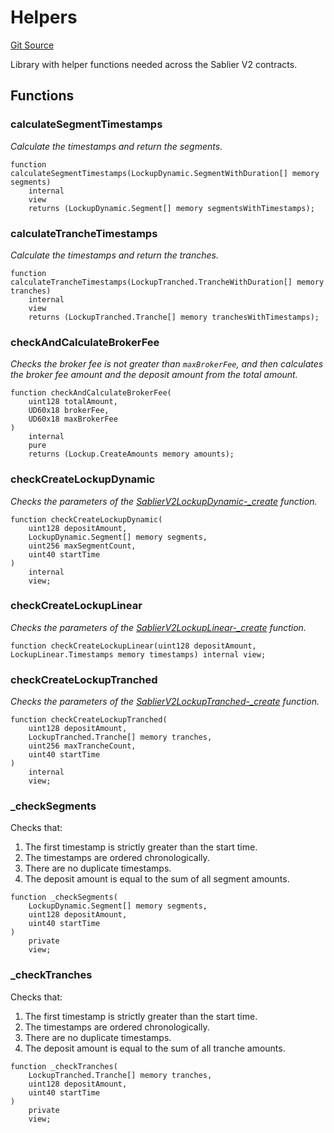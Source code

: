 # Helpers

[Git Source](https://github.com/sablier-labs/v2-core/blob/73356945b53e8dd4112f34f3e2c63c278c4a5239/src/libraries/Helpers.sol)

Library with helper functions needed across the Sablier V2 contracts.

## Functions

### calculateSegmentTimestamps

_Calculate the timestamps and return the segments._

```solidity
function calculateSegmentTimestamps(LockupDynamic.SegmentWithDuration[] memory segments)
    internal
    view
    returns (LockupDynamic.Segment[] memory segmentsWithTimestamps);
```

### calculateTrancheTimestamps

_Calculate the timestamps and return the tranches._

```solidity
function calculateTrancheTimestamps(LockupTranched.TrancheWithDuration[] memory tranches)
    internal
    view
    returns (LockupTranched.Tranche[] memory tranchesWithTimestamps);
```

### checkAndCalculateBrokerFee

_Checks the broker fee is not greater than `maxBrokerFee`, and then calculates the broker fee amount and the deposit
amount from the total amount._

```solidity
function checkAndCalculateBrokerFee(
    uint128 totalAmount,
    UD60x18 brokerFee,
    UD60x18 maxBrokerFee
)
    internal
    pure
    returns (Lockup.CreateAmounts memory amounts);
```

### checkCreateLockupDynamic

_Checks the parameters of the
[SablierV2LockupDynamic-\_create](/docs/reference/lockup/core/contract.SablierV2LockupLinear.md#_create) function._

```solidity
function checkCreateLockupDynamic(
    uint128 depositAmount,
    LockupDynamic.Segment[] memory segments,
    uint256 maxSegmentCount,
    uint40 startTime
)
    internal
    view;
```

### checkCreateLockupLinear

_Checks the parameters of the
[SablierV2LockupLinear-\_create](/docs/reference/lockup/core/contract.SablierV2LockupLinear.md#_create) function._

```solidity
function checkCreateLockupLinear(uint128 depositAmount, LockupLinear.Timestamps memory timestamps) internal view;
```

### checkCreateLockupTranched

_Checks the parameters of the
[SablierV2LockupTranched-\_create](/docs/reference/lockup/core/contract.SablierV2LockupLinear.md#_create) function._

```solidity
function checkCreateLockupTranched(
    uint128 depositAmount,
    LockupTranched.Tranche[] memory tranches,
    uint256 maxTrancheCount,
    uint40 startTime
)
    internal
    view;
```

### \_checkSegments

Checks that:

1. The first timestamp is strictly greater than the start time.
2. The timestamps are ordered chronologically.
3. There are no duplicate timestamps.
4. The deposit amount is equal to the sum of all segment amounts.

```solidity
function _checkSegments(
    LockupDynamic.Segment[] memory segments,
    uint128 depositAmount,
    uint40 startTime
)
    private
    view;
```

### \_checkTranches

Checks that:

1. The first timestamp is strictly greater than the start time.
2. The timestamps are ordered chronologically.
3. There are no duplicate timestamps.
4. The deposit amount is equal to the sum of all tranche amounts.

```solidity
function _checkTranches(
    LockupTranched.Tranche[] memory tranches,
    uint128 depositAmount,
    uint40 startTime
)
    private
    view;
```
